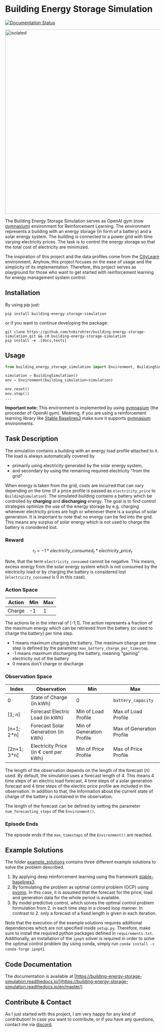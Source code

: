 # Building Energy Storage Simulation

[![Documentation Status](https://readthedocs.org/projects/building-energy-storage-simulation/badge/?version=latest)](https://building-energy-storage-simulation.readthedocs.io/en/latest/)

<img src="docs/imgs/overview.drawio.png" alt="isolated" width="600"/>

The Building Energy Storage Simulation serves as OpenAI gym (now [gymnasium](https://github.com/Farama-Foundation/Gymnasium)) environment 
for Reinforcement Learning. The environment represents a building with an energy storage (in form of a battery) and a 
solar energy system. The building is connected to a power grid with time varying electricity prices. The task is to 
control the energy storage so that the total cost of electricity are minimized.

The inspiration of this project and the data profiles come from the [CityLearn](https://github.com/intelligent-environments-lab/CityLearn) environment. Anyhow, this project focuses on the ease of usage and the simplicity of its implementation. Therefore, this project serves as playground for those who want to get started with reinforcement learning for energy management system control.

## Installation

By using pip just: 

```
pip install building-energy-storage-simulation
```

or if you want to continue developing the package:

```
git clone https://github.com/tobirohrer/building-energy-storage-simulation.git && cd building-energy-storage-simulation
pip install -e .[docs,tests]
```

## Usage

```python
from building_energy_storage_simulation import Environment, BuildingSimulation

simulation = BuildingSimulation()
env = Environment(building_simulation=simulation)

env.reset()
env.step(1)
...
```

**Important note:** This environment is implemented by using [gymnasium](https://github.com/Farama-Foundation/Gymnasium) (the proceeder of OpenAI gym). Meaning, if you are using a reinforcement learning library like [Stable Baselines3](https://github.com/DLR-RM/stable-baselines3) make sure it supports [gymnasium](https://github.com/Farama-Foundation/Gymnasium) environments. 

## Task Description

The simulation contains a building with an energy load profile attached to it. The load is always automatically covered by

- primarily using electricity generated by the solar energy system,
- and secondary by using the remaining required electricity "from the grid"

When energy is taken from the grid, costs are incurred that can vary depending on the time (if a price profile is passed
as `electricity_price` to `BuildingSimulation`). The simulated building contains a battery which be controlled by 
**charging** and **discharging** energy. The goal is to find control strategies optimize the use of the energy storage
by e.g. charging whenever electricity prices are high or whenever there is a surplus of solar generation. It is important 
to note that no energy can be fed into the grid. This means any surplus of solar energy which is not used to charge the
battery is considered lost.

### Reward

$$ r_t = -1 * electricity\_consumed_t * electricity\_price_t$$ 

Note, that the term `electricity_consumed` cannot be negative. This means, excess energy from the solar 
energy system which is not consumed by the electricity load or by charging the battery is considered lost 
(`electricity_consumed` is 0 in this case). 
 
### Action Space

| Action   | Min      | Max    |
|----------|----------|--------|
| Charge   | -1       | 1      |

The actions lie in the interval of [-1;1]. The action represents a fraction of the maximum energy which can be retrieved from the battery (or used to charge the battery) per time step.

- 1 means maximum charging the battery. The maximum charge per time step is defined by the parameter `max_battery_charge_per_timestep`.
- -1 means maximum discharging the battery, meaning "gaining" electricity out of the battery
- 0 means don't charge or discharge

### Observation Space

| Index       | Observation                           | Min                       | Max                          |
|-------------|---------------------------------------|---------------------------|------------------------------|
| 0           | State of Charge (in kWh)              | 0                         | `battery_capacity`           |
| [1; n]      | Forecast Electric Load (in kWh)       | Min of Load Profile       | Max of Load Profile          |
| [n+1; 2*n]  | Forecast Solar Generation (in kWh)    | Min of Generation Profile | Max of Generation Profile    |
| [2n+1; 3*n] | Electricity Price (in € cent per kWh) | Min of Price Profile      | Max of Price Profile         |


The length of the observation depends on the length of the forecast ($n$) used. By default, the simulation uses a forecast length of 4. 
This means 4 time steps of an electric load forecast, 4 time steps of a solar generation forecast and 4 time steps of the 
electric price profile are included in the observation. 
In addition to that, the information about the current state of charge of the battery is contained in the observation.

The length of the forecast can be defined by setting the parameter `num_forecasting_steps` of the `Environment()`.


### Episode Ends

The episode ends if the `max_timesteps` of the `Environment()` are reached.

## Example Solutions

The folder [example_solutions](example_solutions) contains three different example solutions to solve the problem 
described.

1. By applying deep reinforcement learning using the framework [stable-baselines3](https://github.com/DLR-RM/stable-baselines3).
2. By formulating the problem as optimal control problem (OCP) using [pyomo](http://www.pyomo.org/). In this case, it 
   is assumed that the forecast for the price, load and generation data for the whole period is available. 
3. By model predictive control, which solves the optimal control problem formulation from 2. in each time step in a closed loop manner.
   In contrast to 2. only a forecast of a fixed length is given in each iteration. 

Note that the execution of the example solutions requires additional dependencies which are not specified inside `setup.py`. 
Therefore, make sure to install the required python packages defined in `requirements.txt`. Additionally, an installation 
of the `ipopt` solver is required in order to solve the optimal control problem 
(by using conda, simply run `conda install -c conda-forge ipopt`). 

## Code Documentation

The documentation is available at [https://building-energy-storage-simulation.readthedocs.io/](https://building-energy-storage-simulation.readthedocs.io/en/master/)

## Contribute & Contact

As I just started with this project, I am very happy for any kind of
contribution! In case you want to contribute, or if you have any
questions, contact me via
[discord](https://discord.com/users/tobirohrer#8654).

